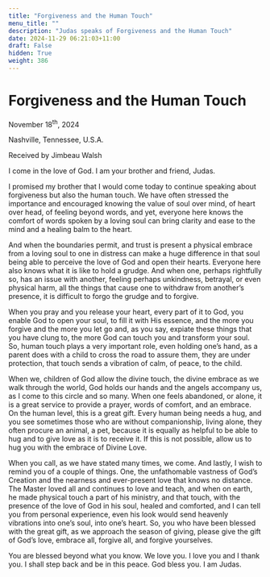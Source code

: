 ```yaml
---
title: "Forgiveness and the Human Touch"
menu_title: ""
description: "Judas speaks of Forgiveness and the Human Touch"
date: 2024-11-29 06:21:03+11:00
draft: False
hidden: True
weight: 386
---
```

# Forgiveness and the Human Touch

November 18<sup>th</sup>, 2024

Nashville, Tennessee, U.S.A.

Received by Jimbeau Walsh  

I come in the love of God. I am your brother and friend, Judas. 
   
I promised my brother that I would come today to continue speaking about forgiveness but also the human touch. We have often stressed the importance and encouraged knowing the value of soul over mind, of heart over head, of feeling beyond words, and yet, everyone here knows the comfort of words spoken by a loving soul can bring clarity and ease to the mind and a healing balm to the heart.  

And when the boundaries permit, and trust is present a physical embrace from a loving soul to one in distress can make a huge difference in that soul being able to perceive the love of God and open their hearts. Everyone here also knows what it is like to hold a grudge. And when one, perhaps rightfully so, has an issue with another, feeling perhaps unkindness, betrayal, or even physical harm, all the things that cause one to withdraw from another’s presence, it is difficult to forgo the grudge and to forgive. 

When you pray and you release your heart, every part of it to God, you enable God to open your soul, to fill it with His essence, and the more you forgive and the more you let go and, as you say, expiate these things that you have clung to, the more God can touch you and transform your soul. So, human touch plays a very important role, even holding one’s hand, as a parent does with a child to cross the road to assure them, they are under protection, that touch sends a vibration of calm, of peace, to the child. 

When we, children of God allow the divine touch, the divine embrace as we walk through the world, God holds our hands and the angels accompany us, as I come to this circle and so many. When one feels abandoned, or alone, it is a great service to provide a prayer, words of comfort, and an embrace. On the human level, this is a great gift. Every human being needs a hug, and you see sometimes those who are without companionship, living alone, they often procure an animal, a pet, because it is equally as helpful to be able to hug and to give love as it is to receive it. If this is not possible, allow us to hug you with the embrace of Divine Love. 
    
When you call, as we have stated many times, we come. And lastly, I wish to remind you of a couple of things. One, the unfathomable vastness of God’s Creation and the nearness and ever-present love that knows no distance. The Master loved all and continues to love and teach, and when on earth, he made physical touch a part of his ministry, and that touch, with the presence of the love of God in his soul, healed and comforted, and I can tell you from personal experience, even his look would send heavenly vibrations into one’s soul, into one’s heart. So, you who have been blessed with the great gift, as we approach the season of giving, please give the gift of God’s love, embrace all, forgive all, and forgive yourselves. 
   
You are blessed beyond what you know. We love you. I love you and I thank you. I shall step back and be in this peace. God bless you. I am Judas. 